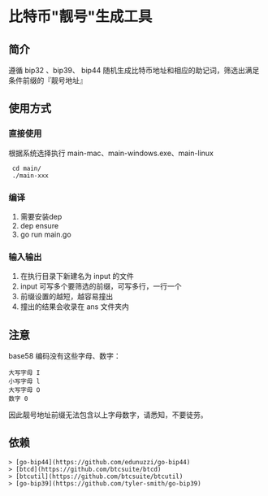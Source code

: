 # 比特币"靓号"生成工具

## 简介
遵循 bip32 、bip39、 bip44 随机生成比特币地址和相应的助记词，筛选出满足条件前缀的『靓号地址』

## 使用方式

### 直接使用
根据系统选择执行 main-mac、main-windows.exe、main-linux
```
 cd main/
 ./main-xxx
```

### 编译
1. 需要安装dep
2. dep ensure
3. go run main.go

### 输入输出
1. 在执行目录下新建名为 input 的文件
2. input 可写多个要筛选的前缀，可写多行，一行一个
3. 前缀设置的越短，越容易撞出
4. 撞出的结果会收录在 ans 文件夹内

## 注意
base58 编码没有这些字母、数字：

```
大写字母 I
小写字母 l
大写字母 O
数字 0
```

因此靓号地址前缀无法包含以上字母数字，请悉知，不要徒劳。

## 依赖

    > [go-bip44](https://github.com/edunuzzi/go-bip44)
    > [btcd](https://github.com/btcsuite/btcd)
    > [btcutil](https://github.com/btcsuite/btcutil)
    > [go-bip39](https://github.com/tyler-smith/go-bip39)